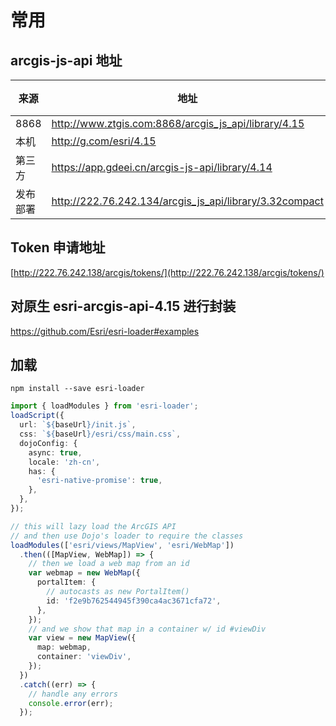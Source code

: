 # 常用

## arcgis-js-api 地址

| 来源   | 地址                                                    | 说明 |
| ------ | ------------------------------------------------------- | ---- |
| 8868   | http://www.ztgis.com:8868/arcgis_js_api/library/4.15    | -    |
| 本机   | http://g.com/esri/4.15                                  | -    |
| 第三方 | https://app.gdeei.cn/arcgis-js-api/library/4.14         | -    |
| 发布部署   | http://222.76.242.134/arcgis_js_api/library/3.32compact | -    |

## Token 申请地址

[http://222.76.242.138/arcgis/tokens/](http://222.76.242.138/arcgis/tokens/)

## 对原生 esri-arcgis-api-4.15 进行封装

https://github.com/Esri/esri-loader#examples

## 加载

`npm install --save esri-loader`

```ts
import { loadModules } from 'esri-loader';
loadScript({
  url: `${baseUrl}/init.js`,
  css: `${baseUrl}/esri/css/main.css`,
  dojoConfig: {
    async: true,
    locale: 'zh-cn',
    has: {
      'esri-native-promise': true,
    },
  },
});

// this will lazy load the ArcGIS API
// and then use Dojo's loader to require the classes
loadModules(['esri/views/MapView', 'esri/WebMap'])
  .then(([MapView, WebMap]) => {
    // then we load a web map from an id
    var webmap = new WebMap({
      portalItem: {
        // autocasts as new PortalItem()
        id: 'f2e9b762544945f390ca4ac3671cfa72',
      },
    });
    // and we show that map in a container w/ id #viewDiv
    var view = new MapView({
      map: webmap,
      container: 'viewDiv',
    });
  })
  .catch((err) => {
    // handle any errors
    console.error(err);
  });
```
